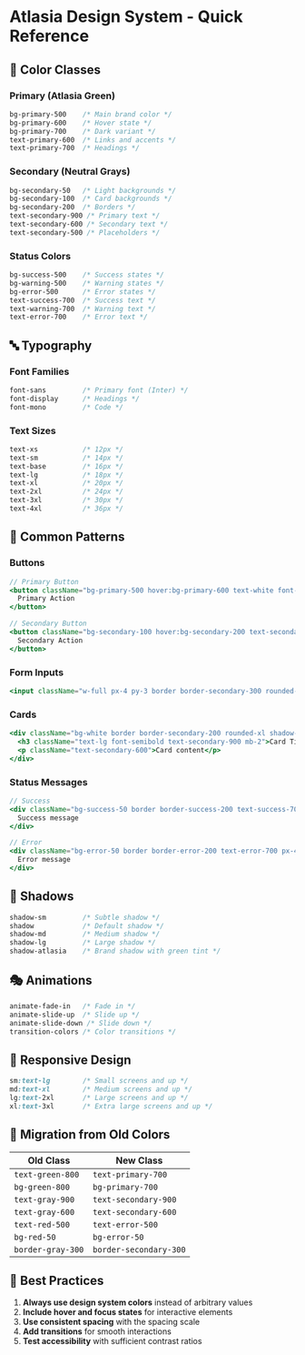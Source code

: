 # Atlasia Design System - Quick Reference

## 🎨 Color Classes

### Primary (Atlasia Green)
```css
bg-primary-500    /* Main brand color */
bg-primary-600    /* Hover state */
bg-primary-700    /* Dark variant */
text-primary-600  /* Links and accents */
text-primary-700  /* Headings */
```

### Secondary (Neutral Grays)
```css
bg-secondary-50   /* Light backgrounds */
bg-secondary-100  /* Card backgrounds */
bg-secondary-200  /* Borders */
text-secondary-900 /* Primary text */
text-secondary-600 /* Secondary text */
text-secondary-500 /* Placeholders */
```

### Status Colors
```css
bg-success-500    /* Success states */
bg-warning-500    /* Warning states */
bg-error-500      /* Error states */
text-success-700  /* Success text */
text-warning-700  /* Warning text */
text-error-700    /* Error text */
```

## 🔤 Typography

### Font Families
```css
font-sans         /* Primary font (Inter) */
font-display      /* Headings */
font-mono         /* Code */
```

### Text Sizes
```css
text-xs           /* 12px */
text-sm           /* 14px */
text-base         /* 16px */
text-lg           /* 18px */
text-xl           /* 20px */
text-2xl          /* 24px */
text-3xl          /* 30px */
text-4xl          /* 36px */
```

## 🎯 Common Patterns

### Buttons
```jsx
// Primary Button
<button className="bg-primary-500 hover:bg-primary-600 text-white font-semibold px-6 py-3 rounded-lg transition-colors shadow-atlasia">
  Primary Action
</button>

// Secondary Button
<button className="bg-secondary-100 hover:bg-secondary-200 text-secondary-900 font-semibold px-6 py-3 rounded-lg transition-colors">
  Secondary Action
</button>
```

### Form Inputs
```jsx
<input className="w-full px-4 py-3 border border-secondary-300 rounded-lg text-secondary-900 placeholder-secondary-500 focus:outline-none focus:ring-2 focus:ring-primary-500 focus:border-transparent" />
```

### Cards
```jsx
<div className="bg-white border border-secondary-200 rounded-xl shadow-sm p-6">
  <h3 className="text-lg font-semibold text-secondary-900 mb-2">Card Title</h3>
  <p className="text-secondary-600">Card content</p>
</div>
```

### Status Messages
```jsx
// Success
<div className="bg-success-50 border border-success-200 text-success-700 px-4 py-3 rounded-lg">
  Success message
</div>

// Error
<div className="bg-error-50 border border-error-200 text-error-700 px-4 py-3 rounded-lg">
  Error message
</div>
```

## 🎨 Shadows
```css
shadow-sm         /* Subtle shadow */
shadow            /* Default shadow */
shadow-md         /* Medium shadow */
shadow-lg         /* Large shadow */
shadow-atlasia    /* Brand shadow with green tint */
```

## 🎭 Animations
```css
animate-fade-in   /* Fade in */
animate-slide-up  /* Slide up */
animate-slide-down /* Slide down */
transition-colors /* Color transitions */
```

## 📱 Responsive Design
```css
sm:text-lg        /* Small screens and up */
md:text-xl        /* Medium screens and up */
lg:text-2xl       /* Large screens and up */
xl:text-3xl       /* Extra large screens and up */
```

## 🔄 Migration from Old Colors

| Old Class | New Class |
|-----------|-----------|
| `text-green-800` | `text-primary-700` |
| `bg-green-800` | `bg-primary-700` |
| `text-gray-900` | `text-secondary-900` |
| `text-gray-600` | `text-secondary-600` |
| `text-red-500` | `text-error-500` |
| `bg-red-50` | `bg-error-50` |
| `border-gray-300` | `border-secondary-300` |

## 🎯 Best Practices

1. **Always use design system colors** instead of arbitrary values
2. **Include hover and focus states** for interactive elements
3. **Use consistent spacing** with the spacing scale
4. **Add transitions** for smooth interactions
5. **Test accessibility** with sufficient contrast ratios
